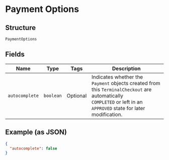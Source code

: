 
# Payment Options

## Structure

`PaymentOptions`

## Fields

| Name | Type | Tags | Description |
|  --- | --- | --- | --- |
| `autocomplete` | `boolean` | Optional | Indicates whether the `Payment` objects created from this `TerminalCheckout` are automatically<br>`COMPLETED` or left in an `APPROVED` state for later modification. |

## Example (as JSON)

```json
{
  "autocomplete": false
}
```

